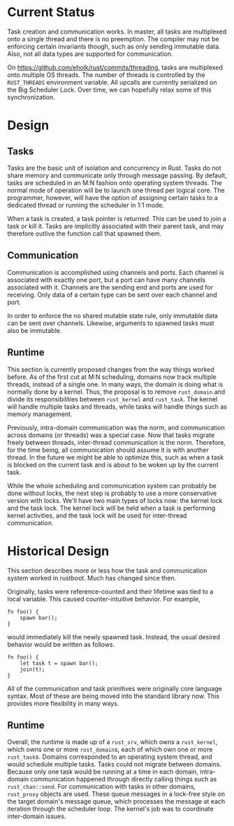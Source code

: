 # Current Status

Task creation and communication works. In master, all tasks are multiplexed onto a single thread and there is no preemption. The compiler may not be enforcing certain invariants though, such as only sending immutable data. Also, not all data types are supported for communication.

On <https://github.com/eholk/rust/commits/threading>, tasks are multiplexed onto multiple OS threads. The number of threads is controlled by the `RUST_THREADS` environment variable. All upcalls are currently serialized on the Big Scheduler Lock. Over time, we can hopefully relax some of this synchronization.

# Design

## Tasks

Tasks are the basic unit of isolation and concurrency in Rust. Tasks do not share memory and communicate only through message passing. By default, tasks are scheduled in an M:N fashion onto operating system threads. The normal mode of operation will be to launch one thread per logical core. The programmer, however, will have the option of assigning certain tasks to a dedicated thread or running the scheduler in 1:1 mode.

When a task is created, a task pointer is returned. This can be used to join a task or kill it. Tasks are implicitly associated with their parent task, and may therefore outlive the function call that spawned them.

## Communication

Communication is accomplished using channels and ports. Each channel is associated with exactly one port, but a port can have many channels associated with it. Channels are the sending end and ports are used for receiving. Only data of a certain type can be sent over each channel and port. 

In order to enforce the no shared mutable state rule, only immutable data can be sent over channels. Likewise, arguments to spawned tasks must also be immutable.

## Runtime

This section is currently proposed changes from the way things worked before. As of the first cut at M:N scheduling, domains now track multiple threads, instead of a single one. In many ways, the domain is doing what is normally done by a kernel. Thus, the proposal is to remove `rust_domain` and divide its responsibilities between `rust_kernel` and `rust_task`. The kernel will handle multiple tasks and threads, while tasks will handle things such as memory management.

Previously, intra-domain communication was the norm, and communication across domains (or threads) was a special case. Now that tasks migrate freely between threads, inter-thread communication is the norm. Therefore, for the time being, all communication should assume it is with another thread. In the future we might be able to optimize this, such as when a task is blocked on the current task and is about to be woken up by the current task.

While the whole scheduling and communication system can probably be done without locks, the next step is probably to use a more conservative version with locks. We'll have two main types of locks now: the kernel lock and the task lock. The kernel lock will be held when a task is performing kernel activities, and the task lock will be used for inter-thread communication.

# Historical Design

This section describes more or less how the task and communication system worked in rustboot. Much has changed since then.

Originally, tasks were reference-counted and their lifetime was tied to a local variable. This caused counter-intuitive behavior. For example,

    fn foo() {
        spawn bar();
    }

would immediately kill the newly spawned task. Instead, the usual desired behavior would be written as follows.

    fn foo() {
        let task t = spawn bar();
        join(t);
    }


All of the communication and task primitives were originally core language syntax. Most of these are being moved into the standard library now. This provides more flexibility in many ways.

## Runtime

Overall, the runtime is made up of a `rust_srv`, which owns a `rust_kernel`, which owns one or more `rust_domain`s, each of which own one or more `rust_task`s. Domains corresponded to an operating system thread, and would schedule multiple tasks. Tasks could not migrate between domains. Because only one task would be running at a time in each domain, intra-domain communication happened through directly calling things such as `rust_chan::send`. For communication with tasks in other domains, `rust_proxy` objects are used. These queue messages in a lock-free style on the target domain's message queue, which processes the message at each iteration through the scheduler loop. The kernel's job was to coordinate inter-domain issues.